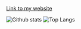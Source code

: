 
[Link to my website](https://scepter914.github.io/aboutme/aboutme/)

![Github stats](https://github-readme-stats.vercel.app/api?username=scepter914&count_private=true&theme=tokyonight)
![Top Langs](https://github-readme-stats.vercel.app/api/top-langs/?username=scepter914&layout=compact&count_private=true&hide=javascript,css,scss,html&theme=tokyonight)
